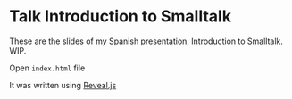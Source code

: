 # Talk Introduction to Smalltalk

These are the slides of my Spanish presentation, Introduction to Smalltalk. WIP.

Open `index.html` file

It was written using [Reveal.js](http://lab.hakim.se/reveal-js)


